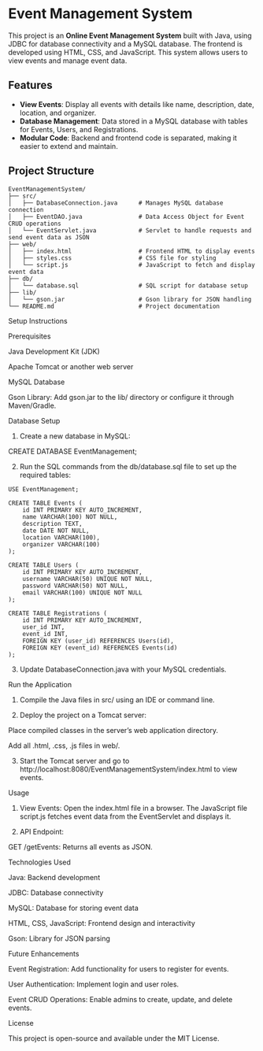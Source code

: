 # Event Management System

This project is an **Online Event Management System** built with Java, using JDBC for database connectivity and a MySQL database. The frontend is developed using HTML, CSS, and JavaScript. This system allows users to view events and manage event data.

## Features

- **View Events**: Display all events with details like name, description, date, location, and organizer.
- **Database Management**: Data stored in a MySQL database with tables for Events, Users, and Registrations.
- **Modular Code**: Backend and frontend code is separated, making it easier to extend and maintain.

## Project Structure

```
EventManagementSystem/
├── src/
│   ├── DatabaseConnection.java      # Manages MySQL database connection
│   ├── EventDAO.java                # Data Access Object for Event CRUD operations
│   └── EventServlet.java            # Servlet to handle requests and send event data as JSON
├── web/
│   ├── index.html                   # Frontend HTML to display events
│   ├── styles.css                   # CSS file for styling
│   └── script.js                    # JavaScript to fetch and display event data
├── db/
│   └── database.sql                 # SQL script for database setup
├── lib/
│   └── gson.jar                     # Gson library for JSON handling
└── README.md                        # Project documentation
```
Setup Instructions

Prerequisites

Java Development Kit (JDK)

Apache Tomcat or another web server

MySQL Database

Gson Library: Add gson.jar to the lib/ directory or configure it through Maven/Gradle.


Database Setup

1. Create a new database in MySQL:

CREATE DATABASE EventManagement;


2. Run the SQL commands from the db/database.sql file to set up the required tables:
```
USE EventManagement;

CREATE TABLE Events (
    id INT PRIMARY KEY AUTO_INCREMENT,
    name VARCHAR(100) NOT NULL,
    description TEXT,
    date DATE NOT NULL,
    location VARCHAR(100),
    organizer VARCHAR(100)
);

CREATE TABLE Users (
    id INT PRIMARY KEY AUTO_INCREMENT,
    username VARCHAR(50) UNIQUE NOT NULL,
    password VARCHAR(50) NOT NULL,
    email VARCHAR(100) UNIQUE NOT NULL
);

CREATE TABLE Registrations (
    id INT PRIMARY KEY AUTO_INCREMENT,
    user_id INT,
    event_id INT,
    FOREIGN KEY (user_id) REFERENCES Users(id),
    FOREIGN KEY (event_id) REFERENCES Events(id)
);
```

3. Update DatabaseConnection.java with your MySQL credentials.



Run the Application

1. Compile the Java files in src/ using an IDE or command line.


2. Deploy the project on a Tomcat server:

Place compiled classes in the server’s web application directory.

Add all .html, .css, .js files in web/.



3. Start the Tomcat server and go to http://localhost:8080/EventManagementSystem/index.html to view events.



Usage

1. View Events: Open the index.html file in a browser. The JavaScript file script.js fetches event data from the EventServlet and displays it.


2. API Endpoint:

GET /getEvents: Returns all events as JSON.




Technologies Used

Java: Backend development

JDBC: Database connectivity

MySQL: Database for storing event data

HTML, CSS, JavaScript: Frontend design and interactivity

Gson: Library for JSON parsing


Future Enhancements

Event Registration: Add functionality for users to register for events.

User Authentication: Implement login and user roles.

Event CRUD Operations: Enable admins to create, update, and delete events.


License

This project is open-source and available under the MIT License.
